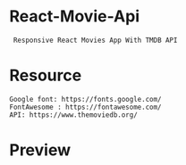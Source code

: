 # React-Movie-Api
     Responsive React Movies App With TMDB API
 

# Resource

    Google font: https://fonts.google.com/
    FontAwesome : https://fontawesome.com/
    API: https://www.themoviedb.org/
   

# Preview
